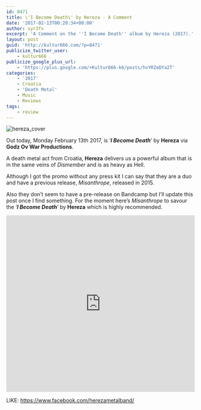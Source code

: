 ```yaml
---
id: 8471
title: \'I Become Death\' by Hereza - A Comment
date: '2017-02-13T00:20:34+00:00'
author: syr3fx
excerpt: 'A Comment on the ''I Become Death'' album by Hereza (2017).'
layout: post
guid: 'http://kultur666.com/?p=8471'
publicize_twitter_user:
    - kultur666
publicize_google_plus_url:
    - 'https://plus.google.com/+Kultur666-k6/posts/hvYRZeDYa2T'
categories:
    - '2017'
    - Croatia
    - 'Death Metal'
    - Music
    - Reviews
tags:
    - review
---
```


![hereza_cover](http://localhost:8080/wp-content/uploads/2017/02/hereza_cover.jpg)

Out today, Monday February 13th 2017, is ‘***I Become Death***‘ by **Hereza** via **Godz Ov War Productions**.

A death metal act from Croatia, **Hereza** delivers us a powerful album that is in the same veins of *Dismember* and is as heavy as Hell.

Although I got the promo without any press kit I can say that they are a duo and have a previous release, *Misanthrope*, released in 2015.

Also they don’t seem to have a pre-release on Bandcamp but I’ll update this post once I find something. For the moment here’s *Misanthrope* to savour the ‘***I Become Death***‘ by **Hereza** which is highly recommended.

<iframe style="border: 0; width: 100%; height: 472px;" src="https://bandcamp.com/EmbeddedPlayer/album=878911071/size=large/bgcol=333333/linkcol=e99708/tracklist=false/transparent=true/" seamless></iframe>

LIKE: <https://www.facebook.com/herezametalband/>